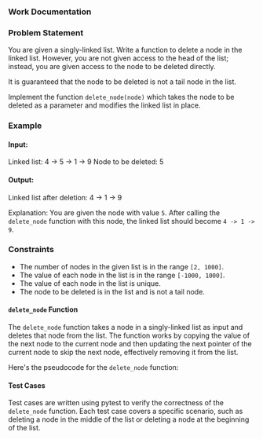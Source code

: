### Work Documentation

### Problem Statement

You are given a singly-linked list. Write a function to delete a node in the linked list. However, you are not given access to the head of the list; instead, you are given access to the node to be deleted directly.

It is guaranteed that the node to be deleted is not a tail node in the list.

Implement the function `delete_node(node)` which takes the node to be deleted as a parameter and modifies the linked list in place.

### Example

#### Input:

Linked list: 4 -> 5 -> 1 -> 9
Node to be deleted: 5

#### Output:

Linked list after deletion: 4 -> 1 -> 9


Explanation: You are given the node with value `5`. After calling the `delete_node` function with this node, the linked list should become `4 -> 1 -> 9`.

### Constraints

- The number of nodes in the given list is in the range `[2, 1000]`.
- The value of each node in the list is in the range `[-1000, 1000]`.
- The value of each node in the list is unique.
- The node to be deleted is in the list and is not a tail node.


#### `delete_node` Function

The `delete_node` function takes a node in a singly-linked list as input and deletes that node from the list. The function works by copying the value of the next node to the current node and then updating the next pointer of the current node to skip the next node, effectively removing it from the list.

Here's the pseudocode for the `delete_node` function:

#### Test Cases

Test cases are written using pytest to verify the correctness of the `delete_node` function. Each test case covers a specific scenario, such as deleting a node in the middle of the list or deleting a node at the beginning of the list.


